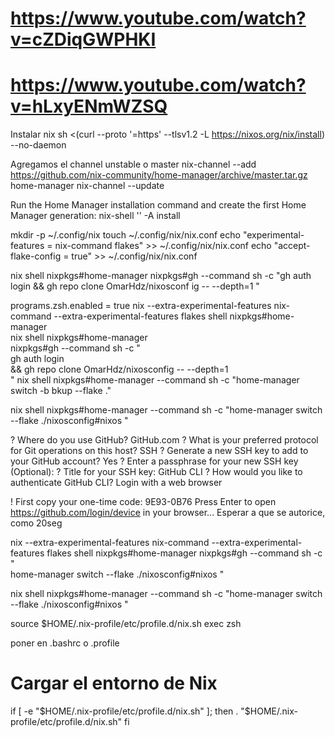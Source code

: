 
# https://www.youtube.com/watch?v=cZDiqGWPHKI
# https://www.youtube.com/watch?v=hLxyENmWZSQ
Instalar nix
sh <(curl --proto '=https' --tlsv1.2 -L https://nixos.org/nix/install) --no-daemon

Agregamos el channel unstable o master
nix-channel --add https://github.com/nix-community/home-manager/archive/master.tar.gz home-manager
nix-channel --update

Run the Home Manager installation command and create the first Home Manager generation:
nix-shell '<home-manager>' -A install

mkdir -p ~/.config/nix
touch ~/.config/nix/nix.conf
echo "experimental-features = nix-command flakes" >> ~/.config/nix/nix.conf
echo "accept-flake-config = true" >> ~/.config/nix/nix.conf

nix shell nixpkgs#home-manager nixpkgs#gh --command sh -c "gh auth login && gh repo clone OmarHdz/nixosconf
ig -- --depth=1 "

programs.zsh.enabled = true
nix --extra-experimental-features nix-command --extra-experimental-features flakes shell nixpkgs#home-manager  
nix shell nixpkgs#home-manager  
nixpkgs#gh --command sh -c "\
gh auth login \
&& gh repo clone OmarHdz/nixosconfig -- --depth=1 \
"
nix shell nixpkgs#home-manager --command sh -c "home-manager switch -b bkup --flake ."

nix shell nixpkgs#home-manager --command sh -c "home-manager switch --flake ./nixosconfig#nixos "


? Where do you use GitHub? GitHub.com
? What is your preferred protocol for Git operations on this host? SSH
? Generate a new SSH key to add to your GitHub account? Yes
? Enter a passphrase for your new SSH key (Optional):
? Title for your SSH key: GitHub CLI
? How would you like to authenticate GitHub CLI? Login with a web browser

! First copy your one-time code: 9E93-0B76
Press Enter to open https://github.com/login/device in your browser...
Esperar a que se autorice, como 20seg



nix --extra-experimental-features nix-command --extra-experimental-features flakes shell nixpkgs#home-manager  nixpkgs#gh --command sh -c "\
home-manager switch --flake ./nixosconfig#nixos "

nix shell nixpkgs#home-manager --command sh -c "home-manager switch --flake ./nixosconfig#nixos "

source $HOME/.nix-profile/etc/profile.d/nix.sh
exec zsh

poner en .bashrc o .profile
# Cargar el entorno de Nix
if [ -e "$HOME/.nix-profile/etc/profile.d/nix.sh" ]; then
  . "$HOME/.nix-profile/etc/profile.d/nix.sh"
fi

